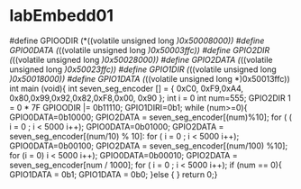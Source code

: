 # labEmbedd01
#define GPIOODIR (*((volatile unsigned long *)0x50008000))
#define GPIO0DATA (*((volatile unsigned long *)0x50003ffc))
#define GPIO2DIR (*((volatile unsigned long *)0x50028000))
#define GPIO2DATA (*((volatile unsigned long *)0x50023ffc))
#define GPIO1DIR (*((volatile unsigned long *)0x50018000))
#define GPIO1DATA (*((volatile unsigned long *)0x50013ffc))
int main (void){
int seven_seg_encoder [] = {
0xC0, 0xF9,0xA4, 0x80,0x99,0x92,0x82,0xF8,0x00, 0x90
};
int i = 0
int num=555; GPIO2DIR 1 = 0 * 7F GPIOODIR |= 0b11110; GPIO1DIRI=0b1;
while (num>=0){
GPIO0DATA=0b10000;
GPIO2DATA = seven_seg_encoder[(num)%10]; for ( ( i = 0 ; i < 5000 i++);
GPIO0DATA=0b01000;
GPIO2DATA = seven_seg_encoder[(num/10) % 10]: for ( i = 0 ; i < 5000 i++); GPIO0DATA=0b00100;
GPIO2DATA = seven_seg_encoder[(num/100) %10]; for (i = 0) i < 5000 i++);
GPIO0DATA=0b00010; GPIO2DATA = seven_seg_encoder[num / 1000]; for ( i = 0 ; i < 5000 i++);
if (num == 0){ GPIO1DATA = 0b1; GPIO1DATA = 0b0;
}else {
}
return 0;}

